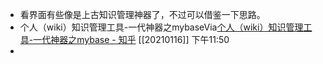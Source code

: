 - 看界面有些像是上古知识管理神器了，不过可以借鉴一下思路。
- 个人（wiki）知识管理工具-一代神器之mybaseVia[个人（wiki）知识管理工具-一代神器之mybase - 知乎](https://zhuanlan.zhihu.com/p/72705748) [[20210116]] 下午11:50
- 

